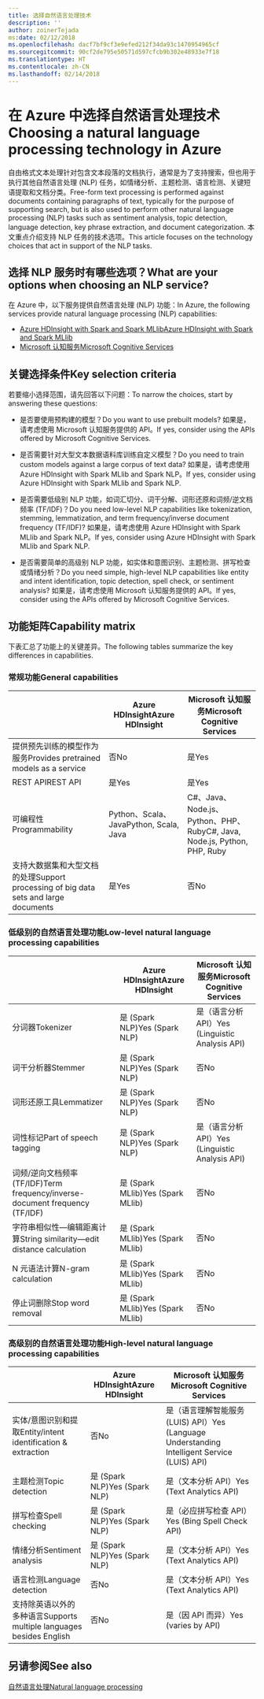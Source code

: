 ```yaml
---
title: 选择自然语言处理技术
description: ''
author: zoinerTejada
ms:date: 02/12/2018
ms.openlocfilehash: dacf7bf9cf3e9efed212f34da93c1470954965cf
ms.sourcegitcommit: 90cf2de795e50571d597cfcb9b302e48933e7f18
ms.translationtype: HT
ms.contentlocale: zh-CN
ms.lasthandoff: 02/14/2018
---
```

# <a name="choosing-a-natural-language-processing-technology-in-azure"></a><span data-ttu-id="90d65-102">在 Azure 中选择自然语言处理技术</span><span class="sxs-lookup"><span data-stu-id="90d65-102">Choosing a natural language processing technology in Azure</span></span>

<span data-ttu-id="90d65-103">自由格式文本处理针对包含文本段落的文档执行，通常是为了支持搜索，但也用于执行其他自然语言处理 (NLP) 任务，如情绪分析、主题检测、语言检测、关键短语提取和文档分类。</span><span class="sxs-lookup"><span data-stu-id="90d65-103">Free-form text processing is performed against documents containing paragraphs of text, typically for the purpose of supporting search, but is also used to perform other natural language processing (NLP) tasks such as sentiment analysis, topic detection, language detection, key phrase extraction, and document categorization.</span></span> <span data-ttu-id="90d65-104">本文重点介绍支持 NLP 任务的技术选项。</span><span class="sxs-lookup"><span data-stu-id="90d65-104">This article focuses on the technology choices that act in support of the NLP tasks.</span></span>

## <a name="what-are-your-options-when-choosing-an-nlp-service"></a><span data-ttu-id="90d65-105">选择 NLP 服务时有哪些选项？</span><span class="sxs-lookup"><span data-stu-id="90d65-105">What are your options when choosing an NLP service?</span></span>

<span data-ttu-id="90d65-106">在 Azure 中，以下服务提供自然语言处理 (NLP) 功能：</span><span class="sxs-lookup"><span data-stu-id="90d65-106">In Azure, the following services provide natural language processing (NLP) capabilities:</span></span>

- [<span data-ttu-id="90d65-107">Azure HDInsight with Spark and Spark MLlib</span><span class="sxs-lookup"><span data-stu-id="90d65-107">Azure HDInsight with Spark and Spark MLlib</span></span>](/azure/hdinsight/spark/apache-spark-overview)
- [<span data-ttu-id="90d65-108">Microsoft 认知服务</span><span class="sxs-lookup"><span data-stu-id="90d65-108">Microsoft Cognitive Services</span></span>](/azure/#pivot=products&panel=cognitive)

## <a name="key-selection-criteria"></a><span data-ttu-id="90d65-109">关键选择条件</span><span class="sxs-lookup"><span data-stu-id="90d65-109">Key selection criteria</span></span>

<span data-ttu-id="90d65-110">若要缩小选择范围，请先回答以下问题：</span><span class="sxs-lookup"><span data-stu-id="90d65-110">To narrow the choices, start by answering these questions:</span></span>

- <span data-ttu-id="90d65-111">是否要使用预构建的模型？</span><span class="sxs-lookup"><span data-stu-id="90d65-111">Do you want to use prebuilt models?</span></span> <span data-ttu-id="90d65-112">如果是，请考虑使用 Microsoft 认知服务提供的 API。</span><span class="sxs-lookup"><span data-stu-id="90d65-112">If yes, consider using the APIs offered by Microsoft Cognitive Services.</span></span>

- <span data-ttu-id="90d65-113">是否需要针对大型文本数据语料库训练自定义模型？</span><span class="sxs-lookup"><span data-stu-id="90d65-113">Do you need to train custom models against a large corpus of text data?</span></span> <span data-ttu-id="90d65-114">如果是，请考虑使用 Azure HDInsight with Spark MLlib and Spark NLP。</span><span class="sxs-lookup"><span data-stu-id="90d65-114">If yes, consider using Azure HDInsight with Spark MLlib and Spark NLP.</span></span>

- <span data-ttu-id="90d65-115">是否需要低级别 NLP 功能，如词汇切分、词干分解、词形还原和词频/逆文档频率 (TF/IDF)？</span><span class="sxs-lookup"><span data-stu-id="90d65-115">Do you need low-level NLP capabilities like tokenization, stemming, lemmatization, and term frequency/inverse document frequency (TF/IDF)?</span></span> <span data-ttu-id="90d65-116">如果是，请考虑使用 Azure HDInsight with Spark MLlib and Spark NLP。</span><span class="sxs-lookup"><span data-stu-id="90d65-116">If yes, consider using Azure HDInsight with Spark MLlib and Spark NLP.</span></span>

- <span data-ttu-id="90d65-117">是否需要简单的高级别 NLP 功能，如实体和意图识别、主题检测、拼写检查或情绪分析？</span><span class="sxs-lookup"><span data-stu-id="90d65-117">Do you need simple, high-level NLP capabilities like entity and intent identification, topic detection, spell check, or sentiment analysis?</span></span> <span data-ttu-id="90d65-118">如果是，请考虑使用 Microsoft 认知服务提供的 API。</span><span class="sxs-lookup"><span data-stu-id="90d65-118">If yes, consider using the APIs offered by Microsoft Cognitive Services.</span></span>

## <a name="capability-matrix"></a><span data-ttu-id="90d65-119">功能矩阵</span><span class="sxs-lookup"><span data-stu-id="90d65-119">Capability matrix</span></span>

<span data-ttu-id="90d65-120">下表汇总了功能上的关键差异。</span><span class="sxs-lookup"><span data-stu-id="90d65-120">The following tables summarize the key differences in capabilities.</span></span>  

### <a name="general-capabilities"></a><span data-ttu-id="90d65-121">常规功能</span><span class="sxs-lookup"><span data-stu-id="90d65-121">General capabilities</span></span>

| | <span data-ttu-id="90d65-122">Azure HDInsight</span><span class="sxs-lookup"><span data-stu-id="90d65-122">Azure HDInsight</span></span> | <span data-ttu-id="90d65-123">Microsoft 认知服务</span><span class="sxs-lookup"><span data-stu-id="90d65-123">Microsoft Cognitive Services</span></span> |
| --- | --- | --- |
| <span data-ttu-id="90d65-124">提供预先训练的模型作为服务</span><span class="sxs-lookup"><span data-stu-id="90d65-124">Provides pretrained models as a service</span></span> | <span data-ttu-id="90d65-125">否</span><span class="sxs-lookup"><span data-stu-id="90d65-125">No</span></span> | <span data-ttu-id="90d65-126">是</span><span class="sxs-lookup"><span data-stu-id="90d65-126">Yes</span></span> |
| <span data-ttu-id="90d65-127">REST API</span><span class="sxs-lookup"><span data-stu-id="90d65-127">REST API</span></span> | <span data-ttu-id="90d65-128">是</span><span class="sxs-lookup"><span data-stu-id="90d65-128">Yes</span></span> | <span data-ttu-id="90d65-129">是</span><span class="sxs-lookup"><span data-stu-id="90d65-129">Yes</span></span> |
| <span data-ttu-id="90d65-130">可编程性</span><span class="sxs-lookup"><span data-stu-id="90d65-130">Programmability</span></span> | <span data-ttu-id="90d65-131">Python、Scala、Java</span><span class="sxs-lookup"><span data-stu-id="90d65-131">Python, Scala, Java</span></span> | <span data-ttu-id="90d65-132">C#、Java、Node.js、Python、PHP、Ruby</span><span class="sxs-lookup"><span data-stu-id="90d65-132">C#, Java, Node.js, Python, PHP, Ruby</span></span> |
| <span data-ttu-id="90d65-133">支持大数据集和大型文档的处理</span><span class="sxs-lookup"><span data-stu-id="90d65-133">Support processing of big data sets and large documents</span></span> | <span data-ttu-id="90d65-134">是</span><span class="sxs-lookup"><span data-stu-id="90d65-134">Yes</span></span> | <span data-ttu-id="90d65-135">否</span><span class="sxs-lookup"><span data-stu-id="90d65-135">No</span></span> |

### <a name="low-level-natural-language-processing-capabilities"></a><span data-ttu-id="90d65-136">低级别的自然语言处理功能</span><span class="sxs-lookup"><span data-stu-id="90d65-136">Low-level natural language processing capabilities</span></span>

| | <span data-ttu-id="90d65-137">Azure HDInsight</span><span class="sxs-lookup"><span data-stu-id="90d65-137">Azure HDInsight</span></span> | <span data-ttu-id="90d65-138">Microsoft 认知服务</span><span class="sxs-lookup"><span data-stu-id="90d65-138">Microsoft Cognitive Services</span></span> |  
| --- | --- | --- | 
| <span data-ttu-id="90d65-139">分词器</span><span class="sxs-lookup"><span data-stu-id="90d65-139">Tokenizer</span></span> | <span data-ttu-id="90d65-140">是 (Spark NLP)</span><span class="sxs-lookup"><span data-stu-id="90d65-140">Yes (Spark NLP)</span></span> | <span data-ttu-id="90d65-141">是（语言分析 API）</span><span class="sxs-lookup"><span data-stu-id="90d65-141">Yes (Linguistic Analysis API)</span></span> |
| <span data-ttu-id="90d65-142">词干分析器</span><span class="sxs-lookup"><span data-stu-id="90d65-142">Stemmer</span></span> | <span data-ttu-id="90d65-143">是 (Spark NLP)</span><span class="sxs-lookup"><span data-stu-id="90d65-143">Yes (Spark NLP)</span></span> | <span data-ttu-id="90d65-144">否</span><span class="sxs-lookup"><span data-stu-id="90d65-144">No</span></span> |
| <span data-ttu-id="90d65-145">词形还原工具</span><span class="sxs-lookup"><span data-stu-id="90d65-145">Lemmatizer</span></span> | <span data-ttu-id="90d65-146">是 (Spark NLP)</span><span class="sxs-lookup"><span data-stu-id="90d65-146">Yes (Spark NLP)</span></span> | <span data-ttu-id="90d65-147">否</span><span class="sxs-lookup"><span data-stu-id="90d65-147">No</span></span> |
| <span data-ttu-id="90d65-148">词性标记</span><span class="sxs-lookup"><span data-stu-id="90d65-148">Part of speech tagging</span></span> | <span data-ttu-id="90d65-149">是 (Spark NLP)</span><span class="sxs-lookup"><span data-stu-id="90d65-149">Yes (Spark NLP)</span></span> | <span data-ttu-id="90d65-150">是（语言分析 API）</span><span class="sxs-lookup"><span data-stu-id="90d65-150">Yes (Linguistic Analysis API)</span></span> |
| <span data-ttu-id="90d65-151">词频/逆向文档频率 (TF/IDF)</span><span class="sxs-lookup"><span data-stu-id="90d65-151">Term frequency/inverse-document frequency (TF/IDF)</span></span> | <span data-ttu-id="90d65-152">是 (Spark MLlib)</span><span class="sxs-lookup"><span data-stu-id="90d65-152">Yes (Spark MLlib)</span></span> | <span data-ttu-id="90d65-153">否</span><span class="sxs-lookup"><span data-stu-id="90d65-153">No</span></span> |
| <span data-ttu-id="90d65-154">字符串相似性&mdash;编辑距离计算</span><span class="sxs-lookup"><span data-stu-id="90d65-154">String similarity&mdash;edit distance calculation</span></span> | <span data-ttu-id="90d65-155">是 (Spark MLlib)</span><span class="sxs-lookup"><span data-stu-id="90d65-155">Yes (Spark MLlib)</span></span> | <span data-ttu-id="90d65-156">否</span><span class="sxs-lookup"><span data-stu-id="90d65-156">No</span></span> |
| <span data-ttu-id="90d65-157">N 元语法计算</span><span class="sxs-lookup"><span data-stu-id="90d65-157">N-gram calculation</span></span> | <span data-ttu-id="90d65-158">是 (Spark MLlib)</span><span class="sxs-lookup"><span data-stu-id="90d65-158">Yes (Spark MLlib)</span></span> | <span data-ttu-id="90d65-159">否</span><span class="sxs-lookup"><span data-stu-id="90d65-159">No</span></span> |
| <span data-ttu-id="90d65-160">停止词删除</span><span class="sxs-lookup"><span data-stu-id="90d65-160">Stop word removal</span></span> | <span data-ttu-id="90d65-161">是 (Spark MLlib)</span><span class="sxs-lookup"><span data-stu-id="90d65-161">Yes (Spark MLlib)</span></span> | <span data-ttu-id="90d65-162">否</span><span class="sxs-lookup"><span data-stu-id="90d65-162">No</span></span> |

### <a name="high-level-natural-language-processing-capabilities"></a><span data-ttu-id="90d65-163">高级别的自然语言处理功能</span><span class="sxs-lookup"><span data-stu-id="90d65-163">High-level natural language processing capabilities</span></span>

| | <span data-ttu-id="90d65-164">Azure HDInsight</span><span class="sxs-lookup"><span data-stu-id="90d65-164">Azure HDInsight</span></span> | <span data-ttu-id="90d65-165">Microsoft 认知服务</span><span class="sxs-lookup"><span data-stu-id="90d65-165">Microsoft Cognitive Services</span></span> |
| --- | --- | --- | 
| <span data-ttu-id="90d65-166">实体/意图识别和提取</span><span class="sxs-lookup"><span data-stu-id="90d65-166">Entity/intent identification & extraction</span></span> | <span data-ttu-id="90d65-167">否</span><span class="sxs-lookup"><span data-stu-id="90d65-167">No</span></span> | <span data-ttu-id="90d65-168">是（语言理解智能服务 (LUIS) API）</span><span class="sxs-lookup"><span data-stu-id="90d65-168">Yes (Language Understanding Intelligent Service (LUIS) API)</span></span> |    
| <span data-ttu-id="90d65-169">主题检测</span><span class="sxs-lookup"><span data-stu-id="90d65-169">Topic detection</span></span> | <span data-ttu-id="90d65-170">是 (Spark NLP)</span><span class="sxs-lookup"><span data-stu-id="90d65-170">Yes (Spark NLP)</span></span> | <span data-ttu-id="90d65-171">是（文本分析 API）</span><span class="sxs-lookup"><span data-stu-id="90d65-171">Yes (Text Analytics API)</span></span> |
| <span data-ttu-id="90d65-172">拼写检查</span><span class="sxs-lookup"><span data-stu-id="90d65-172">Spell checking</span></span> | <span data-ttu-id="90d65-173">是 (Spark NLP)</span><span class="sxs-lookup"><span data-stu-id="90d65-173">Yes (Spark NLP)</span></span> | <span data-ttu-id="90d65-174">是（必应拼写检查 API）</span><span class="sxs-lookup"><span data-stu-id="90d65-174">Yes (Bing Spell Check API)</span></span> |
| <span data-ttu-id="90d65-175">情绪分析</span><span class="sxs-lookup"><span data-stu-id="90d65-175">Sentiment analysis</span></span> | <span data-ttu-id="90d65-176">是 (Spark NLP)</span><span class="sxs-lookup"><span data-stu-id="90d65-176">Yes (Spark NLP)</span></span> | <span data-ttu-id="90d65-177">是（文本分析 API）</span><span class="sxs-lookup"><span data-stu-id="90d65-177">Yes (Text Analytics API)</span></span> |
| <span data-ttu-id="90d65-178">语言检测</span><span class="sxs-lookup"><span data-stu-id="90d65-178">Language detection</span></span> | <span data-ttu-id="90d65-179">否</span><span class="sxs-lookup"><span data-stu-id="90d65-179">No</span></span> | <span data-ttu-id="90d65-180">是（文本分析 API）</span><span class="sxs-lookup"><span data-stu-id="90d65-180">Yes (Text Analytics API)</span></span> |
| <span data-ttu-id="90d65-181">支持除英语以外的多种语言</span><span class="sxs-lookup"><span data-stu-id="90d65-181">Supports multiple languages besides English</span></span> | <span data-ttu-id="90d65-182">否</span><span class="sxs-lookup"><span data-stu-id="90d65-182">No</span></span> | <span data-ttu-id="90d65-183">是（因 API 而异）</span><span class="sxs-lookup"><span data-stu-id="90d65-183">Yes (varies by API)</span></span> |

## <a name="see-also"></a><span data-ttu-id="90d65-184">另请参阅</span><span class="sxs-lookup"><span data-stu-id="90d65-184">See also</span></span>

[<span data-ttu-id="90d65-185">自然语言处理</span><span class="sxs-lookup"><span data-stu-id="90d65-185">Natural language processing</span></span>](../scenarios/natural-language-processing.md)
